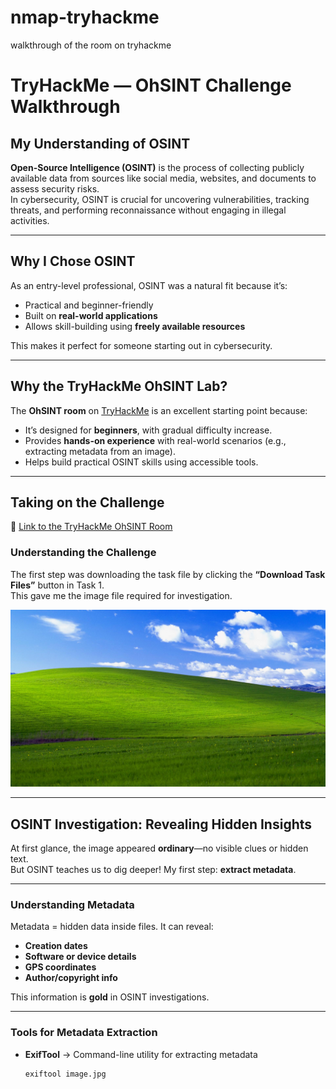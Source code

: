 # nmap-tryhackme
walkthrough of the room on tryhackme
# TryHackMe — OhSINT Challenge Walkthrough

## My Understanding of OSINT
**Open-Source Intelligence (OSINT)** is the process of collecting publicly available data from sources like social media, websites, and documents to assess security risks.  
In cybersecurity, OSINT is crucial for uncovering vulnerabilities, tracking threats, and performing reconnaissance without engaging in illegal activities.

---

## Why I Chose OSINT
As an entry-level professional, OSINT was a natural fit because it’s:
- Practical and beginner-friendly  
- Built on **real-world applications**  
- Allows skill-building using **freely available resources**  

This makes it perfect for someone starting out in cybersecurity.

---

## Why the TryHackMe OhSINT Lab?
The **OhSINT room** on [TryHackMe](https://tryhackme.com/room/ohsint) is an excellent starting point because:
- It’s designed for **beginners**, with gradual difficulty increase.  
- Provides **hands-on experience** with real-world scenarios (e.g., extracting metadata from an image).  
- Helps build practical OSINT skills using accessible tools.  

---

## Taking on the Challenge
🔗 [Link to the TryHackMe OhSINT Room](https://tryhackme.com/room/ohsint)

### Understanding the Challenge
The first step was downloading the task file by clicking the **“Download Task Files”** button in Task 1.  
This gave me the image file required for investigation.

![task file](ohsint.jpg)

---

## OSINT Investigation: Revealing Hidden Insights
At first glance, the image appeared **ordinary**—no visible clues or hidden text.  
But OSINT teaches us to dig deeper! My first step: **extract metadata**.

---

### Understanding Metadata
Metadata = hidden data inside files. It can reveal:
- **Creation dates**
- **Software or device details**
- **GPS coordinates**
- **Author/copyright info**

This information is **gold** in OSINT investigations.

---

### Tools for Metadata Extraction
- **ExifTool** → Command-line utility for extracting metadata  
  ```bash
  exiftool image.jpg

